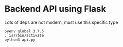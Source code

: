 # Backend API using Flask

Lots of deps are not modern, must use this specific type

```
pyenv global 3.7.5 
. isr/bin/activate
python3 api.py
```